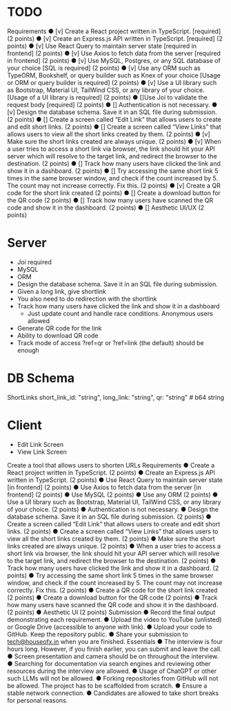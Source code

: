 # TODO

Requirements
● [v] Create a React project written in TypeScript. [required] (2 points)
● [v] Create an Express.js API written in TypeScript. [required] (2 points)
● [v] Use React Query to maintain server state [required in frontend] (2 points)
● [v] Use Axios to fetch data from the server [required in frontend] (2 points)
● [v] Use MySQL, Postgres, or any SQL database of your choice [SQL is required] (2
points)
● [v] Use any ORM such as TypeORM, Bookshelf, or query builder such as Knex of your
choice [Usage or ORM or query builder is required] (2 points)
● [v] Use a UI library such as Bootstrap, Material UI, TailWind CSS, or any library of your
choice. [Usage of a UI library is required] (2 points)
● []Use Joi to validate the request body [required] (2 points)
● [] Authentication is not necessary.
● [v] Design the database schema. Save it in an SQL file during submission. (2 points)
● [] Create a screen called “Edit Link” that allows users to create and edit short links. (2
points)
● [] Create a screen called “View Links” that allows users to view all the short links
created by them. (2 points)
● [v] Make sure the short links created are always unique. (2 points)
● [v] When a user tries to access a short link via browser, the link should hit your API
server which will resolve to the target link, and redirect the browser to the destination.
(2 points)
● [] Track how many users have clicked the link and show it in a dashboard. (2 points)
● [] Try accessing the same short link 5 times in the same browser window, and check if
the count increased by 5. The count may not increase correctly. Fix this. (2 points)
● [v] Create a QR code for the short link created (2 points)
● [] Create a download button for the QR code (2 points)
● [] Track how many users have scanned the QR code and show it in the dashboard. (2
points)
● [] Aesthetic UI/UX (2 points)

# Server

- Joi required
- MySQL
- ORM
- Design the database schema. Save it in an SQL file during submission.
- Given a long link, give shortlink
- You also need to do redirection with the shortlink
- Track how many users have clicked the link and show it in a dashboard
  - Just update count and handle race conditions. Anonymous users allowed
- Generate QR code for the link
- Ability to download QR code
- Track mode of access ?ref=qr or ?ref=link (the default) should be enough

# DB Schema

ShortLinks
short_link_id: "string",
long_link: "string",
qr: "string" # b64 string

# Client

- Edit Link Screen
- View Link Screen

Create a tool that allows users to
shorten URLs
Requirements
● Create a React project written in TypeScript. (2 points)
● Create an Express.js API written in TypeScript. (2 points)
● Use React Query to maintain server state [in frontend] (2 points)
● Use Axios to fetch data from the server [in frontend] (2 points)
● Use MySQL (2 points)
● Use any ORM (2 points)
● Use a UI library such as Bootstrap, Material UI, TailWind CSS, or any library of your
choice. (2 points)
● Authentication is not necessary.
● Design the database schema. Save it in an SQL file during submission. (2 points)
● Create a screen called “Edit Link” that allows users to create and edit short links. (2
points)
● Create a screen called “View Links” that allows users to view all the short links
created by them. (2 points)
● Make sure the short links created are always unique. (2 points)
● When a user tries to access a short link via browser, the link should hit your API
server which will resolve to the target link, and redirect the browser to the destination.
(2 points)
● Track how many users have clicked the link and show it in a dashboard. (2 points)
● Try accessing the same short link 5 times in the same browser window, and check if
the count increased by 5. The count may not increase correctly. Fix this. (2 points)
● Create a QR code for the short link created (2 points)
● Create a download button for the QR code (2 points)
● Track how many users have scanned the QR code and show it in the dashboard. (2
points)
● Aesthetic UI (2 points)
Submission
● Record the final output demonstrating each requirement.
● Upload the video to YouTube (unlisted) or Google Drive (accessible to anyone with
link).
● Upload your code to GitHub. Keep the repository public.
● Share your submission to tech@houseofx.in when you are finished.
Essentials
● The interview is four hours long. However, if you finish earlier, you can submit and
leave the call.
● Screen presentation and camera should be on throughout the interview.
● Searching for documentation via search engines and reviewing other resources
during the interview are allowed.
● Usage of ChatGPT or other such LLMs will not be allowed.
● Forking repositories from GitHub will not be allowed. The project has to be
scaffolded from scratch.
● Ensure a stable network connection.
● Candidates are allowed to take short breaks for personal reasons.


